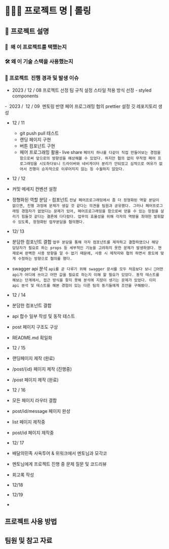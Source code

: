 
# 👨🏻‍💻 **프로젝트 명 | 롤링**

  
## 📝 프로젝트 설명 

  
### 🎯  왜 이 프로젝트를 택했는지

  

### 🛠️ 왜 이 기술 스택을 사용했는지

  

### 🤔 프로젝트  진행 경과 및 발생 이슈

  
- 2023 / 12 / 08
프로젝트 선정
팀 규칙 설정
스타일 적용 방식 선정 - styled components

-  2023 /  12 / 09 
멘토링 반영
페어 프로그래밍 협의
prettier 설정
깃 레포지토리 생성


- 12 / 11
   - git push pull 테스트
   - 랜딩 페이지 구현
   - 버튼 컴포넌트 구현
   - 페어 프로그래밍 활용- live share
   `페이지 하나를 다같이 직접 만들어보는 경험을 함으로써 앞으로의 방향성을 예상해볼 수 있었다. 하지만 협의 없이 무작정 페어 프로그래밍을 시도하다보니 드라이버와 네비게이터 분리가 안되었고 심적으로 여유가 없어서 진행이 순차적으로 이루어지지 않는 등 수월하지 않았다. `
   
- 12 / 12
 - 커밋 메세지 컨벤션 설정
  - 정형화된 역할 분담 - 컴포넌트
`전날 페어프로그래밍에서 좀 더 정형화된 역할 분담이 없으면, 진행 과정에 문제가 생길 것 같다는 의견을 팀원과 공유했다. 그러나 페어프로그래밍 경험자가 없었다는 문제가 있어, 페어프로그래밍을 함으로써 얻을 수 있는 장점을 살리기 힘들것 같다는 결론에 다다랐다. 업무의 효율성을 위해 각자의 역량을 최대한 발휘할 수 있도록, 정형화된 업무분담을 협의했다.`

- 12/ 13
 - 분담한 컴포넌트 결합
`업무 분담을 통해 각자 컴포넌트를 제작하고 결합하였으나 해당 담당자가 필요로 하는 props 등 세부적인 기능을 고려하지 못한 문제가 발생하였다. 현재로써 완벽한 사용 방향을 알 수 없기 때문에, 사용 시 제작자와 협의 하면서 용도에 맞게 수정하는 방향으로 협의를 했다.`
  - swagger api 분석
`api를 곧 다루기 위해 swagger 문서를 모두 처음보다 보니 어떤 api가 어디에 쓰이고 어떤 값을 필요로 하는지 이해 할 필요가 있었다. 동작 테스트를 해보는 단계에서, 접근 방식을 찾지 못해 분석에 지장이 생기는 문제가 있었다. 이미 api 분석 및 테스트를 해본 경험이 있는 다른 팀의 동기들에게 조언을 구해봤다.`

- 12 / 14
 - 분담한 컴포넌트 결합
 - api 합수 일부 작성 및 동작 테스트
 - post 페이지 구조도 구상
 - README.md 획일화

 - 12 / 15
 - 랜딩페이지 제작 (완료)
- /post/{id} 페이지 제작 (진행중)
- /post 페이지 제작 (완료)

- 12 / 16
- 모든 페이지 라우터 결합
- post/id/message 페이지 완성
- list 페이지 제작중
- post/id 페이지 제작중

- 12/ 17
- 배달의민족 사옥투어 & 위워크에서 멘토님과 모각코 
- 멘토님에게 프로젝트 진행 중 문제 질문 및 코드리뷰
- 회고록 작성


 - 12/18


 - 12/19 
 - 
  

  

## 프로젝트 사용 방법

  

  

## 팀원 및 참고 자료